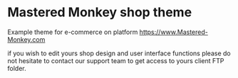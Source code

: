 # Mastered Monkey shop theme
Example theme for e-commerce on platform https://www.Mastered-Monkey.com

if you wish to edit yours shop design and user interface functions please do not hesitate to contact our support team to get access to yours client FTP folder.
